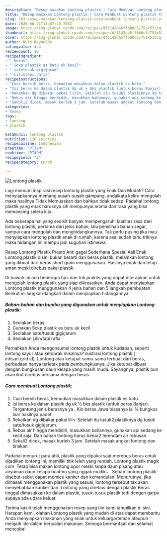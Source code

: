 ```yaml
---
description: "Resep masakan Lontong plastik | Cara Membuat Lontong plastik Yang Mudah Dan Praktis"
title: "Resep masakan Lontong plastik | Cara Membuat Lontong plastik Yang Mudah Dan Praktis"
slug: 103-resep-masakan-lontong-plastik-cara-membuat-lontong-plastik-yang-mudah-dan-praktis
date: 2020-06-21T14:07:49.705Z
image: https://img-global.cpcdn.com/recipes/df1142da5ff6b0c5/751x532cq70/lontong-plastik-foto-resep-utama.jpg
thumbnail: https://img-global.cpcdn.com/recipes/df1142da5ff6b0c5/751x532cq70/lontong-plastik-foto-resep-utama.jpg
cover: https://img-global.cpcdn.com/recipes/df1142da5ff6b0c5/751x532cq70/lontong-plastik-foto-resep-utama.jpg
author: Ruth Reynolds
ratingvalue: 4.4
reviewcount: 10
recipeingredient:
- " beras"
- " Sckp plastik es batu uk kecil"
- " satetusuk gigijarum"
- " Lilintapi rafia"
recipeinstructions:
- "Cuci bersih beras, kemudian masukkan dalam plastik es batu."
- "Isi beras ke dalam plastik dg uk ½ bks plastik (untuk beras Banjar). Tergantung jenis berasnya ya.. Klo beras Jawa biasanya isi ¾ bungkus biar hasilnya padet."
- "Rekatkan dg dibakar pakai lilin. Setelah itu tusuk2 plastiknya dg tusuk sate/tusuk gigi/jarum."
- "Rebus air hingga mendidih, masukkan bahannya, gunakan api sedang ke kecil saja. Dan bahan lontong harus benar2 terendam air rebusan."
- "Sekali2 dicek, masak kurleb 3 jam. Setelah masak angkat lontong dan tiriskan."
categories:
- Resep
tags:
- lontong
- plastik

katakunci: lontong plastik 
nutrition: 128 calories
recipecuisine: Indonesian
preptime: "PT32M"
cooktime: "PT49M"
recipeyield: "3"
recipecategory: Lunch

---
```



![Lontong plastik](https://img-global.cpcdn.com/recipes/df1142da5ff6b0c5/751x532cq70/lontong-plastik-foto-resep-utama.jpg)

Lagi mencari inspirasi resep lontong plastik yang Enak Dan Mudah? Cara menyiapkannya memang susah-susah gampang. andaikata keliru mengolah maka hasilnya Tidak Memuaskan dan bahkan tidak sedap. Padahal lontong plastik yang enak harusnya sih mempunyai aroma dan rasa yang bisa memancing selera kita.

Ada beberapa hal yang sedikit banyak mempengaruhi kualitas rasa dari lontong plastik, pertama dari jenis bahan, lalu pemilihan bahan segar, sampai cara mengolah dan menghidangkannya. Tak perlu pusing jika mau menyiapkan lontong plastik enak di rumah, karena asal sudah tahu triknya maka hidangan ini mampu jadi suguhan istimewa.

Resep Lontong Plastik Presto Anti gagal Sederhana Spesial Asli Enak. Lontong plastik disini bukan berarti dari beras plastik, melainkan lontong yang dibuat dari beras short grain menggunakan. Hasilnya enak dan tetap aman meski direbus pakai plastik.


Di bawah ini ada beberapa tips dan trik praktis yang dapat diterapkan untuk mengolah lontong plastik yang siap dikreasikan. Anda dapat menyiapkan Lontong plastik menggunakan 4 jenis bahan dan 5 langkah pembuatan. Berikut ini langkah-langkah dalam menyiapkan hidangannya.

<!--inarticleads1-->

##### Bahan-bahan dan bumbu yang digunakan untuk menyiapkan Lontong plastik:

1. Sediakan  beras
1. Gunakan  Sckp plastik es batu uk kecil
1. Sediakan  sate/tusuk gigi/jarum
1. Sediakan  Lilin/tapi rafia


Pernahkah Anda mengonsumsi lontong plastik untuk kudapan, seperti lontong sayur atau ketoprak misalnya? ilustrasi lontong plastik ( intisari.grid.id). Lontong atau ketupat sama-sama terbuat dari beras, perbedaan hanya terletak pada pembungkusnya. Jika ketupat dibuat dengan bungkusan daun kelapa yang masih muda. Sayangnya, plastik pun akan ikut direbus bersama dengan beras. 

<!--inarticleads2-->

##### Cara membuat Lontong plastik:

1. Cuci bersih beras, kemudian masukkan dalam plastik es batu.
1. Isi beras ke dalam plastik dg uk ½ bks plastik (untuk beras Banjar). Tergantung jenis berasnya ya.. Klo beras Jawa biasanya isi ¾ bungkus biar hasilnya padet.
1. Rekatkan dg dibakar pakai lilin. Setelah itu tusuk2 plastiknya dg tusuk sate/tusuk gigi/jarum.
1. Rebus air hingga mendidih, masukkan bahannya, gunakan api sedang ke kecil saja. Dan bahan lontong harus benar2 terendam air rebusan.
1. Sekali2 dicek, masak kurleb 3 jam. Setelah masak angkat lontong dan tiriskan.


Padahal menurut para ahli, plastik yang dipakai saat merebus beras untuk dijadikan lontong ini, memiliki titik leleh yang rendah. Lontong plastik magic com ‍ Tetap bisa makan lontong opor meski tanpa daun pisang atau anyaman daun kelapa buatmu yang nggak mudik~ ‍. Sebab lontong plastik disebut-sebut dapat memicu kanker dan kemandulan. Menurutnya, jika dimasak menggunakan plastik yang sesuai, lontong tersebut tak akan menyebabkan kanker dan. Lontong yang direbus dengan plastik Beras tinggal dimasukkan ke dalam plastik, tusuk-tusuk plastik tadi dengan garpu supaya ada udara keluar. 

Terima kasih telah menggunakan resep yang tim kami tampilkan di sini. Harapan kami, olahan Lontong plastik yang mudah di atas dapat membantu Anda menyiapkan makanan yang enak untuk keluarga/teman ataupun menjadi ide dalam berjualan makanan. Semoga bermanfaat dan selamat mencoba!
